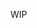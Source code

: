 WIP 

<!---
St0newall/St0newall is a ✨ special ✨ repository because its `README.md` (this file) appears on your GitHub profile.
You can click the Preview link to take a look at your changes. 
- 👋 Hi, I’m @St0newall
- 👀 I’m interested in ...
- 🌱 I’m currently learning ...
- 💞️ I’m looking to collaborate on ...
- 📫 How to reach me ...



--->
